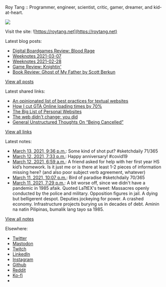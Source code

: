 Roy Tang :: Programmer, engineer, scientist, critic, gamer, dreamer, and kid-at-heart.

![](https://roytang.net/static/img/profile.jpg)

Visit the site: ![https://roytang.net](https://roytang.net)

Latest blog posts:

- [Digital Boardgames Review: Blood Rage](https://roytang.net/2021/03/blood-rage/)
- [Weeknotes 2021-03-07](https://roytang.net/2021/03/weeknotes-2021-03-07/)
- [Weeknotes 2021-02-28](https://roytang.net/2021/02/weeknotes-2021-02-28/)
- [Game Review: Knightin&#x27;](https://roytang.net/2021/02/knightin/)
- [Book Review: Ghost of My Father by Scott Berkun](https://roytang.net/2021/02/ghost-of-my-father/)

[View all posts](https://roytang.net/blog)

Latest shared links:

- [An opinionated list of best practices for textual websites](https://roytang.net/2021/03/an-opinionated-list-of-best-practices-for-textual-websites/)
- [How I cut GTA Online loading times by 70%](https://roytang.net/2021/03/how-i-cut-gta-online-loading-times-by-70/)
- [The Big List of Personal Websites](https://roytang.net/2021/02/the-big-list-of-personal-websites/)
- [The web didn&#x27;t change; you did](https://roytang.net/2021/02/the-web-didnt-change-you-did/)
- [General Unstructured Thoughts On “Being Cancelled”](https://roytang.net/2021/02/general-unstructured-thoughts-on-being-cancelled/)

[View all links](https://roytang.net/links)

Latest notes:

- [March 13, 2021, 9:36 p.m.](https://roytang.net/2021/03/1370730440940605445/): Some kind of shot put? #sketchdaily 71/365
- [March 12, 2021, 7:33 p.m.](https://roytang.net/2021/03/1370337073874411525/): Happy anniversary! #covid19
- [March 12, 2021, 6:59 a.m.](https://roytang.net/2021/03/1370147506114289667/): A friend asked for help with her first year HS kid’s homework. Is it just me or is there at least 1-2 pieces of information missing here? (and also poor subject verb agreement, whatever)
- [March 11, 2021, 10:07 p.m.](https://roytang.net/2021/03/1370013446775873540/): Bird of paradise #sketchdaily 70/365
- [March 11, 2021, 7:29 p.m.](https://roytang.net/2021/03/1369973843050164226/): A bit worse off, since we didn&#x27;t have a pandemic in 1985 afaik. Quoted LaTtEX&#x27;s tweet: Massacres openly conducted by the police and military. Opposition figures in jail. A dying but belligerent despot. Deputies jockeying for power. A crashed economy. Infrastructure projects burying us in decades of debt. Aminin na natin Pilipinas, bumalik lang tayo sa 1985.

[View all notes](https://roytang.net/notes)

Elsewhere:

- [Twitter](https://twitter.com/roytang)
- [Mastodon](https://mastodon.technology/@roytang)
- [Twitch](https://twitch.tv/twitchyroy)
- [LinkedIn](https://www.linkedin.com/in/roytang)
- [Instagram](https://instagram.com/roytang0400)
- [Github](https://github.com/roytang)
- [Reddit](https://reddit.com/u/hungryroy)
- [Ko-fi](https://ko-fi.com/roytang)
- [](mailto:hello@roytang.net)
